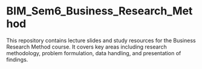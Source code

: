 # BIM_Sem6_Business_Research_Method
This repository contains lecture slides and study resources for the Business Research Method course. It covers key areas including research methodology, problem formulation, data handling, and presentation of findings.
